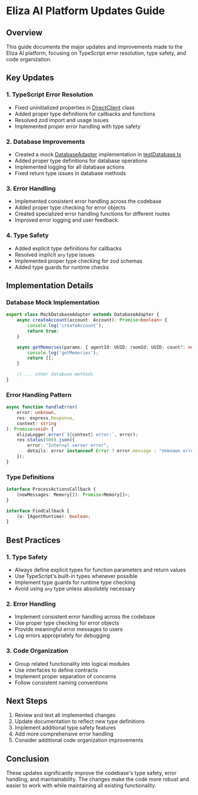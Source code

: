 # Eliza AI Platform Updates Guide

## Overview
This guide documents the major updates and improvements made to the Eliza AI platform, focusing on TypeScript error resolution, type safety, and code organization.

## Key Updates

### 1. TypeScript Error Resolution
- Fixed uninitialized properties in [DirectClient](cci:2://file:///Users/8bit/Desktop/eliza/packages/client-direct/src/index.ts:111:0-1031:1) class
- Added proper type definitions for callbacks and functions
- Resolved zod import and usage issues
- Implemented proper error handling with type safety

### 2. Database Improvements
- Created a mock [DatabaseAdapter](cci:2://file:///Users/8bit/Desktop/eliza/packages/core/src/database.ts:16:0-100:1) implementation in [testDatabase.ts](cci:7://file:///Users/8bit/Desktop/eliza/packages/core/src/database/testDatabase.ts:0:0-0:0)
- Added proper type definitions for database operations
- Implemented logging for all database actions
- Fixed return type issues in database methods

### 3. Error Handling
- Implemented consistent error handling across the codebase
- Added proper type checking for error objects
- Created specialized error handling functions for different routes
- Improved error logging and user feedback

### 4. Type Safety
- Added explicit type definitions for callbacks
- Resolved implicit `any` type issues
- Implemented proper type checking for zod schemas
- Added type guards for runtime checks

## Implementation Details

### Database Mock Implementation
```typescript
export class MockDatabaseAdapter extends DatabaseAdapter {
    async createAccount(account: Account): Promise<boolean> {
        console.log('createAccount');
        return true;
    }

    async getMemories(params: { agentId: UUID; roomId: UUID; count?: number; unique?: boolean; tableName: string; }): Promise<Memory[]> {
        console.log('getMemories');
        return [];
    }

    // ... other database methods
}
```

### Error Handling Pattern
```typescript
async function handleError(
    error: unknown,
    res: express.Response,
    context: string
): Promise<void> {
    elizaLogger.error(`${context} error:`, error);
    res.status(500).json({
        error: "Internal server error",
        details: error instanceof Error ? error.message : "Unknown error"
    });
}
```

### Type Definitions
```typescript
interface ProcessActionsCallback {
    (newMessages: Memory[]): Promise<Memory[]>;
}

interface FindCallback {
    (a: IAgentRuntime): boolean;
}
```

## Best Practices

### 1. Type Safety
- Always define explicit types for function parameters and return values
- Use TypeScript's built-in types whenever possible
- Implement type guards for runtime type checking
- Avoid using `any` type unless absolutely necessary

### 2. Error Handling
- Implement consistent error handling across the codebase
- Use proper type checking for error objects
- Provide meaningful error messages to users
- Log errors appropriately for debugging

### 3. Code Organization
- Group related functionality into logical modules
- Use interfaces to define contracts
- Implement proper separation of concerns
- Follow consistent naming conventions

## Next Steps

1. Review and test all implemented changes
2. Update documentation to reflect new type definitions
3. Implement additional type safety features
4. Add more comprehensive error handling
5. Consider additional code organization improvements

## Conclusion
These updates significantly improve the codebase's type safety, error handling, and maintainability. The changes make the code more robust and easier to work with while maintaining all existing functionality.
